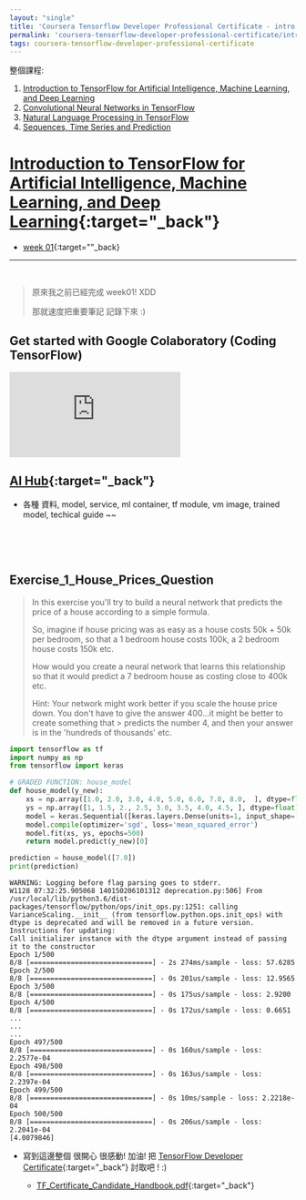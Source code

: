 ```yaml
---
layout: "single"
title: 'Coursera Tensorflow Developer Professional Certificate - intro tensorflow Week01'
permalink: 'coursera-tensorflow-developer-professional-certificate/intro-tensorflow/week01-overview'
tags: coursera-tensorflow-developer-professional-certificate
---
```



整個課程:

1. [Introduction to TensorFlow for Artificial Intelligence, Machine Learning, and Deep Learning](https://www.coursera.org/learn/introduction-tensorflow)
2. [Convolutional Neural Networks in TensorFlow](https://www.coursera.org/learn/convolutional-neural-networks-tensorflow)
3. [Natural Language Processing in TensorFlow](https://www.coursera.org/learn/natural-language-processing-tensorflow)
4. [Sequences, Time Series and Prediction](https://www.coursera.org/learn/tensorflow-sequences-time-series-and-prediction)

# [Introduction to TensorFlow for Artificial Intelligence, Machine Learning, and Deep Learning](https://www.coursera.org/learn/introduction-tensorflow){:target="_back"}

- [week 01](https://www.coursera.org/learn/introduction-tensorflow/home/week/1){:target=""_back}

---

<br/>

> 原來我之前已經完成 week01! XDD
>
> 那就速度把重要筆記 記錄下來 :)


## Get started with Google Colaboratory (Coding TensorFlow)

<iframe src="https://www.youtube.com/embed/inN8seMm7UI" frameborder="0" allow="accelerometer; autoplay; clipboard-write; encrypted-media; gyroscope; picture-in-picture" allowfullscreen></iframe>


<br/>

## [AI Hub](https://aihub.cloud.google.com/){:target="_back"}
- 各種 資料, model, service, ml container, tf module, vm image, trained model, techical guide ~~ 


<br/>
<br/>
<br/>

## Exercise_1_House_Prices_Question

> In this exercise you'll try to build a neural network that predicts the price of a house according to a simple formula.
> 
> So, imagine if house pricing was as easy as a house costs 50k + 50k per bedroom, so that a 1 bedroom house costs 100k, a 2 bedroom house costs 150k etc.
> 
> How would you create a neural network that learns this relationship so that it would predict a 7 bedroom house as costing close to 400k etc.
> 
> Hint: Your network might work better if you scale the house price down. You don't have to give the answer 400...it might be better to create something that > predicts the number 4, and then your answer is in the 'hundreds of thousands' etc.

~~~py
import tensorflow as tf
import numpy as np
from tensorflow import keras

# GRADED FUNCTION: house_model
def house_model(y_new):
    xs = np.array([1.0, 2.0, 3.0, 4.0, 5.0, 6.0, 7.0, 8.0,  ], dtype=float)
    ys = np.array([1, 1.5, 2., 2.5, 3.0, 3.5, 4.0, 4.5, ], dtype=float)
    model = keras.Sequential([keras.layers.Dense(units=1, input_shape=[1])])
    model.compile(optimizer='sgd', loss='mean_squared_error')
    model.fit(xs, ys, epochs=500)
    return model.predict(y_new)[0]
~~~

~~~py
prediction = house_model([7.0])
print(prediction)
~~~

~~~note
WARNING: Logging before flag parsing goes to stderr.
W1128 07:32:25.905068 140150206101312 deprecation.py:506] From /usr/local/lib/python3.6/dist-packages/tensorflow/python/ops/init_ops.py:1251: calling VarianceScaling.__init__ (from tensorflow.python.ops.init_ops) with dtype is deprecated and will be removed in a future version.
Instructions for updating:
Call initializer instance with the dtype argument instead of passing it to the constructor
Epoch 1/500
8/8 [==============================] - 2s 274ms/sample - loss: 57.6285
Epoch 2/500
8/8 [==============================] - 0s 201us/sample - loss: 12.9565
Epoch 3/500
8/8 [==============================] - 0s 175us/sample - loss: 2.9200
Epoch 4/500
8/8 [==============================] - 0s 172us/sample - loss: 0.6651
...
...
...
Epoch 497/500
8/8 [==============================] - 0s 160us/sample - loss: 2.2577e-04
Epoch 498/500
8/8 [==============================] - 0s 163us/sample - loss: 2.2397e-04
Epoch 499/500
8/8 [==============================] - 0s 10ms/sample - loss: 2.2218e-04
Epoch 500/500
8/8 [==============================] - 0s 206us/sample - loss: 2.2041e-04
[4.0079846]
~~~

-  寫到這邊整個 很開心 很感動! 加油! 把 [TensorFlow Developer Certificate](https://www.tensorflow.org/certificate){:target="_back"} 討取吧 ! :)

   - [TF_Certificate_Candidate_Handbook.pdf](https://www.tensorflow.org/extras/cert/TF_Certificate_Candidate_Handbook.pdf){:target="_back"}